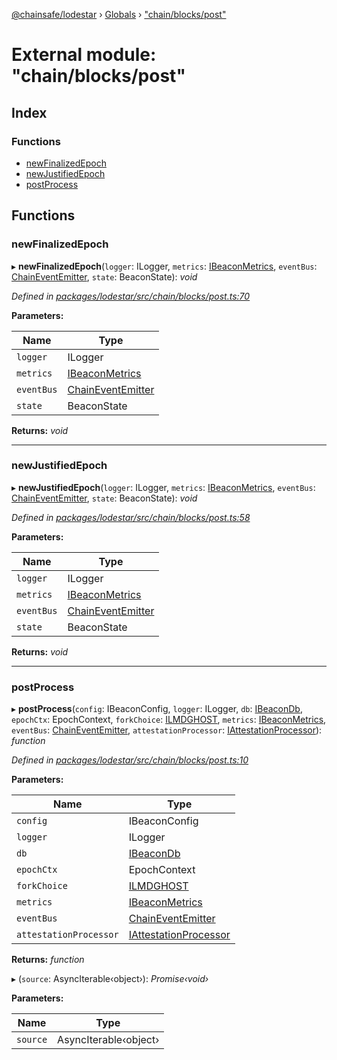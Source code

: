 [@chainsafe/lodestar](../README.md) › [Globals](../globals.md) › ["chain/blocks/post"](_chain_blocks_post_.md)

# External module: "chain/blocks/post"

## Index

### Functions

* [newFinalizedEpoch](_chain_blocks_post_.md#newfinalizedepoch)
* [newJustifiedEpoch](_chain_blocks_post_.md#newjustifiedepoch)
* [postProcess](_chain_blocks_post_.md#postprocess)

## Functions

###  newFinalizedEpoch

▸ **newFinalizedEpoch**(`logger`: ILogger, `metrics`: [IBeaconMetrics](../interfaces/_metrics_interface_.ibeaconmetrics.md), `eventBus`: [ChainEventEmitter](_chain_interface_.md#chaineventemitter), `state`: BeaconState): *void*

*Defined in [packages/lodestar/src/chain/blocks/post.ts:70](https://github.com/ChainSafe/lodestar/blob/3dee406/packages/lodestar/src/chain/blocks/post.ts#L70)*

**Parameters:**

Name | Type |
------ | ------ |
`logger` | ILogger |
`metrics` | [IBeaconMetrics](../interfaces/_metrics_interface_.ibeaconmetrics.md) |
`eventBus` | [ChainEventEmitter](_chain_interface_.md#chaineventemitter) |
`state` | BeaconState |

**Returns:** *void*

___

###  newJustifiedEpoch

▸ **newJustifiedEpoch**(`logger`: ILogger, `metrics`: [IBeaconMetrics](../interfaces/_metrics_interface_.ibeaconmetrics.md), `eventBus`: [ChainEventEmitter](_chain_interface_.md#chaineventemitter), `state`: BeaconState): *void*

*Defined in [packages/lodestar/src/chain/blocks/post.ts:58](https://github.com/ChainSafe/lodestar/blob/3dee406/packages/lodestar/src/chain/blocks/post.ts#L58)*

**Parameters:**

Name | Type |
------ | ------ |
`logger` | ILogger |
`metrics` | [IBeaconMetrics](../interfaces/_metrics_interface_.ibeaconmetrics.md) |
`eventBus` | [ChainEventEmitter](_chain_interface_.md#chaineventemitter) |
`state` | BeaconState |

**Returns:** *void*

___

###  postProcess

▸ **postProcess**(`config`: IBeaconConfig, `logger`: ILogger, `db`: [IBeaconDb](../interfaces/_db_api_beacon_interface_.ibeacondb.md), `epochCtx`: EpochContext, `forkChoice`: [ILMDGHOST](../interfaces/_chain_forkchoice_interface_.ilmdghost.md), `metrics`: [IBeaconMetrics](../interfaces/_metrics_interface_.ibeaconmetrics.md), `eventBus`: [ChainEventEmitter](_chain_interface_.md#chaineventemitter), `attestationProcessor`: [IAttestationProcessor](../interfaces/_chain_interface_.iattestationprocessor.md)): *function*

*Defined in [packages/lodestar/src/chain/blocks/post.ts:10](https://github.com/ChainSafe/lodestar/blob/3dee406/packages/lodestar/src/chain/blocks/post.ts#L10)*

**Parameters:**

Name | Type |
------ | ------ |
`config` | IBeaconConfig |
`logger` | ILogger |
`db` | [IBeaconDb](../interfaces/_db_api_beacon_interface_.ibeacondb.md) |
`epochCtx` | EpochContext |
`forkChoice` | [ILMDGHOST](../interfaces/_chain_forkchoice_interface_.ilmdghost.md) |
`metrics` | [IBeaconMetrics](../interfaces/_metrics_interface_.ibeaconmetrics.md) |
`eventBus` | [ChainEventEmitter](_chain_interface_.md#chaineventemitter) |
`attestationProcessor` | [IAttestationProcessor](../interfaces/_chain_interface_.iattestationprocessor.md) |

**Returns:** *function*

▸ (`source`: AsyncIterable‹object›): *Promise‹void›*

**Parameters:**

Name | Type |
------ | ------ |
`source` | AsyncIterable‹object› |
